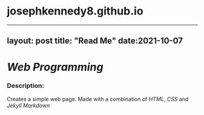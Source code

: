 # josephkennedy8.github.io

---
layout: post
title: "Read Me"
date:2021-10-07
---

# *Web Programming*

### Description:

Creates a simple web page. Made with a combination of *HTML*, *CSS* and *Jekyll Markdown*
